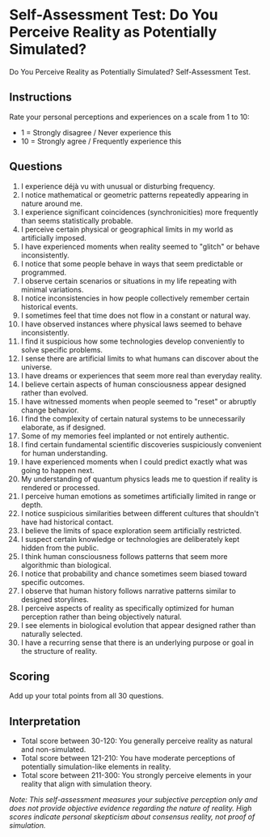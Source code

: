 # Self-Assessment Test: Do You Perceive Reality as Potentially Simulated?
Do You Perceive Reality as Potentially Simulated? Self-Assessment Test.



## Instructions
Rate your personal perceptions and experiences on a scale from 1 to 10:
- 1 = Strongly disagree / Never experience this
- 10 = Strongly agree / Frequently experience this

## Questions

1. I experience déjà vu with unusual or disturbing frequency.
2. I notice mathematical or geometric patterns repeatedly appearing in nature around me.
3. I experience significant coincidences (synchronicities) more frequently than seems statistically probable.
4. I perceive certain physical or geographical limits in my world as artificially imposed.
5. I have experienced moments when reality seemed to "glitch" or behave inconsistently.
6. I notice that some people behave in ways that seem predictable or programmed.
7. I observe certain scenarios or situations in my life repeating with minimal variations.
8. I notice inconsistencies in how people collectively remember certain historical events.
9. I sometimes feel that time does not flow in a constant or natural way.
10. I have observed instances where physical laws seemed to behave inconsistently.
11. I find it suspicious how some technologies develop conveniently to solve specific problems.
12. I sense there are artificial limits to what humans can discover about the universe.
13. I have dreams or experiences that seem more real than everyday reality.
14. I believe certain aspects of human consciousness appear designed rather than evolved.
15. I have witnessed moments when people seemed to "reset" or abruptly change behavior.
16. I find the complexity of certain natural systems to be unnecessarily elaborate, as if designed.
17. Some of my memories feel implanted or not entirely authentic.
18. I find certain fundamental scientific discoveries suspiciously convenient for human understanding.
19. I have experienced moments when I could predict exactly what was going to happen next.
20. My understanding of quantum physics leads me to question if reality is rendered or processed.
21. I perceive human emotions as sometimes artificially limited in range or depth.
22. I notice suspicious similarities between different cultures that shouldn't have had historical contact.
23. I believe the limits of space exploration seem artificially restricted.
24. I suspect certain knowledge or technologies are deliberately kept hidden from the public.
25. I think human consciousness follows patterns that seem more algorithmic than biological.
26. I notice that probability and chance sometimes seem biased toward specific outcomes.
27. I observe that human history follows narrative patterns similar to designed storylines.
28. I perceive aspects of reality as specifically optimized for human perception rather than being objectively natural.
29. I see elements in biological evolution that appear designed rather than naturally selected.
30. I have a recurring sense that there is an underlying purpose or goal in the structure of reality.

## Scoring
Add up your total points from all 30 questions.

## Interpretation
- Total score between 30-120: You generally perceive reality as natural and non-simulated.
- Total score between 121-210: You have moderate perceptions of potentially simulation-like elements in reality.
- Total score between 211-300: You strongly perceive elements in your reality that align with simulation theory.

*Note: This self-assessment measures your subjective perception only and does not provide objective evidence regarding the nature of reality. High scores indicate personal skepticism about consensus reality, not proof of simulation.*
